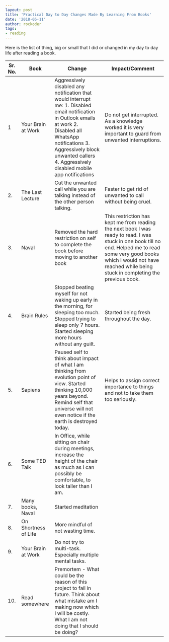 ```yaml
---
layout: post
title: 'Practical Day to Day Changes Made By Learning From Books'
date: '2018-05-11'
author: rockoder
tags:
- reading
---
```


Here is the list of thing, big or small that I did or changed in my day to day life after reading a book.

| Sr. No. | Book                 | Change                                                                                                                                                                                                                                                    | Impact/Comment                                                                                                                                                                                                                             |
|---------|----------------------|-----------------------------------------------------------------------------------------------------------------------------------------------------------------------------------------------------------------------------------------------------------|--------------------------------------------------------------------------------------------------------------------------------------------------------------------------------------------------------------------------------------------|
| 1       | Your Brain at Work   |  Aggressively disabled any notification that would interrupt me: 1. Disabled email notification in Outlook emails at work 2. Disabled all WhatsApp notifications 3. Aggressively block unwanted callers 4. Aggressively disabled mobile app notifications | Do not get interrupted. As a knowledge worked it is very important to guard from unwanted interruptions.                                                                                                                                   |
| 2.      | The Last Lecture     | Cut the unwanted call while you are talking instead of the other person talking.                                                                                                                                                                          | Faster to get rid of unwanted to call without being cruel.                                                                                                                                                                                 |
| 3.      | Naval                | Removed the hard restriction on self to complete the book before moving to another book                                                                                                                                                                   | This restriction has kept me from reading the next book I was ready to read. I was stuck in one book till no end. Helped me to read some very good books which I would not have reached while being stuck in completing the previous book. |
| 4.      | Brain Rules          | Stopped beating myself for not waking up early in the morning, for sleeping too much. Stopped trying to sleep only 7 hours. Started sleeping more hours without any guilt.                                                                                | Started being fresh throughout the day.                                                                                                                                                                                                    |
| 5.      | Sapiens              | Paused self to think about impact of what I am thinking from evolution point of view. Started thinking 10,000 years beyond. Remind self that universe will not even notice if the earth is destroyed today.                                               | Helps to assign correct importance to things and not to take them too seriously.                                                                                                                                                           |
| 6.      | Some TED Talk        | In Office, while sitting on chair during meetings, increase the height of the chair as much as I can possibly be comfortable, to look taller than I am.                                                                                                   |                                                                                                                                                                                                                                            |
| 7.      | Many books, Naval    | Started meditation                                                                                                                                                                                                                                        |                                                                                                                                                                                                                                            |
| 8.      | On Shortness of Life | More mindful of not wasting time.                                                                                                                                                                                                                         |                                                                                                                                                                                                                                            |
| 9.      | Your Brain at Work   | Do not try to multi-task. Especially multiple mental tasks.                                                                                                                                                                                               |                                                                                                                                                                                                                                            |
| 10.     | Read somewhere       | Premortem - What could be the reason of this project to fail in future. Think about what mistake am I making now which I will be costly. What I am not doing  that I should be doing?                                                                     |                                                                                                                                                                                                                                            |
